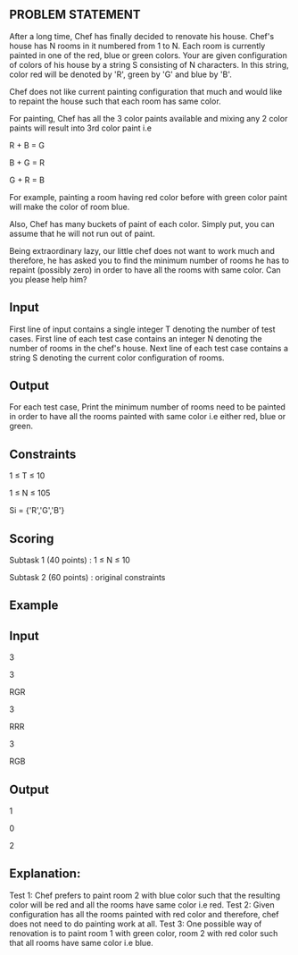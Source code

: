 ## PROBLEM STATEMENT 
After a long time, Chef has finally decided to renovate his house. Chef's house has N rooms in it
numbered from 1 to N. Each room is currently painted in one of the red, blue or green colors.
Your are given configuration of colors of his house by a string S consisting of N characters. 
In this string, color red will be denoted by 'R', green by 'G' and blue by 'B'.

Chef does not like current painting configuration that much and would like to repaint the house such that each room has same color.

For painting, Chef has all the 3 color paints available and mixing any 2 color paints will result into 3rd color paint i.e

R + B = G

B + G = R

G + R = B

For example, painting a room having red color before with green color paint will make the color of room blue.

Also, Chef has many buckets of paint of each color. Simply put, you can assume that he will not run out of paint.

Being extraordinary lazy, our little chef does not want to work much and therefore, he has asked you to find the minimum number of rooms he has to repaint (possibly zero) in order to have all the rooms with same color. Can you please help him?

## Input

First line of input contains a single integer T denoting the number of test cases. First line of each test case contains an integer N denoting the number of rooms in the chef's house. Next line of each test case contains a string S denoting the current color configuration of rooms.

## Output

For each test case, Print the minimum number of rooms need to be painted in order to have all the rooms painted with same color i.e either red, blue or green.

## Constraints

1 ≤ T ≤ 10

1 ≤ N ≤ 105

Si = {'R','G','B'}

## Scoring

Subtask 1 (40 points) : 1 ≤ N ≤ 10

Subtask 2 (60 points) : original constraints

## Example

## Input

3

3

RGR

3

RRR

3

RGB

## Output

1

0

2

## Explanation:
Test 1: Chef prefers to paint room 2 with blue color such that the resulting color will be red and all the rooms have same color i.e red.
Test 2: Given configuration has all the rooms painted with red color and therefore, chef does not need to do painting work at all.
Test 3: One possible way of renovation is to paint room 1 with green color, room 2 with red color such that all rooms have same color i.e blue.
